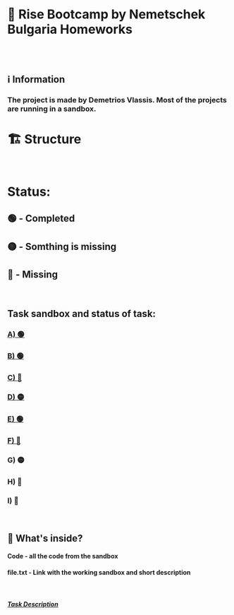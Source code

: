 # 📝 Rise Bootcamp by Nemetschek Bulgaria Homeworks

<br> <br>

## ℹ️ Information
### The project is made by Demetrios Vlassis. Most of the projects are running in a sandbox.

# 🏗️  Structure <br> <br>
# Status:
## 🟢 - Completed
## 🟡 - Somthing is missing
## 🔴 - Missing

<br>

## Task sandbox and status of task:
### <a href="https://codesandbox.io/s/task-a-7ucgpu?file=/src/index.js">A) 🟢</a>
### <a href="https://codesandbox.io/s/task-b-zcd9e7">B) 🟢</a>
### <a href="https://codesandbox.io/s/task-c-s3bkej?file=/src/index.js">C) 🔴</a>
### <a href="hhttps://codesandbox.io/s/task-d-hstrs3?file=/src/index.js">D) 🟡</a>
### <a href="https://codesandbox.io/s/task-e-r3pyc8?file=/index.html">E) 🟢</a>
### <a href="https://codesandbox.io/s/task-f-9ysx2l?file=/src/index.js">F) 🔴</a>
### G) 🟡
### H) 🔴
### I) 🔴

<br>

## 🔧 What's inside?
####  Code - all the code from the sandbox
####  file.txt - Link with the working sandbox and short description 


<br>

##### <a href="https://careers.nemetschek.bg/rise/lectures/1">Task Description</a>

